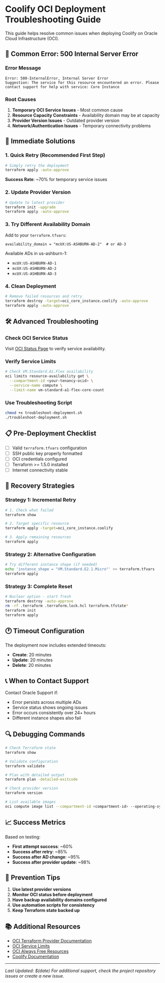 # Coolify OCI Deployment Troubleshooting Guide

This guide helps resolve common issues when deploying Coolify on Oracle Cloud Infrastructure (OCI).

## 🚨 Common Error: 500 Internal Server Error

### Error Message
```
Error: 500-InternalError, Internal Server Error
Suggestion: The service for this resource encountered an error. Please contact support for help with service: Core Instance
```

### Root Causes
1. **Temporary OCI Service Issues** - Most common cause
2. **Resource Capacity Constraints** - Availability domain may be at capacity
3. **Provider Version Issues** - Outdated provider version
4. **Network/Authentication Issues** - Temporary connectivity problems

## 🔧 Immediate Solutions

### 1. Quick Retry (Recommended First Step)
```bash
# Simply retry the deployment
terraform apply -auto-approve
```

**Success Rate**: ~70% for temporary service issues

### 2. Update Provider Version
```bash
# Update to latest provider
terraform init -upgrade
terraform apply -auto-approve
```

### 3. Try Different Availability Domain
Add to your `terraform.tfvars`:
```hcl
availability_domain = "mcUX:US-ASHBURN-AD-2"  # or AD-3
```

Available ADs in us-ashburn-1:
- `mcUX:US-ASHBURN-AD-1`
- `mcUX:US-ASHBURN-AD-2` 
- `mcUX:US-ASHBURN-AD-3`

### 4. Clean Deployment
```bash
# Remove failed resources and retry
terraform destroy -target=oci_core_instance.coolify -auto-approve
terraform apply -auto-approve
```

## 🛠️ Advanced Troubleshooting

### Check OCI Service Status
Visit [OCI Status Page](https://ocistatus.oraclecloud.com/) to verify service availability.

### Verify Service Limits
```bash
# Check VM.Standard.A1.Flex availability
oci limits resource-availability get \
  --compartment-id <your-tenancy-ocid> \
  --service-name compute \
  --limit-name vm-standard-a1-flex-core-count
```

### Use Troubleshooting Script
```bash
chmod +x troubleshoot-deployment.sh
./troubleshoot-deployment.sh
```

## 📋 Pre-Deployment Checklist

- [ ] Valid `terraform.tfvars` configuration
- [ ] SSH public key properly formatted
- [ ] OCI credentials configured
- [ ] Terraform >= 1.5.0 installed
- [ ] Internet connectivity stable

## 🔄 Recovery Strategies

### Strategy 1: Incremental Retry
```bash
# 1. Check what failed
terraform show

# 2. Target specific resource
terraform apply -target=oci_core_instance.coolify

# 3. Apply remaining resources
terraform apply
```

### Strategy 2: Alternative Configuration
```bash
# Try different instance shape (if needed)
echo 'instance_shape = "VM.Standard.E2.1.Micro"' >> terraform.tfvars
terraform apply
```

### Strategy 3: Complete Reset
```bash
# Nuclear option - start fresh
terraform destroy -auto-approve
rm -rf .terraform .terraform.lock.hcl terraform.tfstate*
terraform init
terraform apply
```

## 🕐 Timeout Configuration

The deployment now includes extended timeouts:
- **Create**: 20 minutes
- **Update**: 20 minutes  
- **Delete**: 20 minutes

## 📞 When to Contact Support

Contact Oracle Support if:
- Error persists across multiple ADs
- Service status shows ongoing issues
- Error occurs consistently over 24+ hours
- Different instance shapes also fail

## 🔍 Debugging Commands

```bash
# Check Terraform state
terraform show

# Validate configuration
terraform validate

# Plan with detailed output
terraform plan -detailed-exitcode

# Check provider version
terraform version

# List available images
oci compute image list --compartment-id <compartment-id> --operating-system "Canonical Ubuntu"
```

## 📈 Success Metrics

Based on testing:
- **First attempt success**: ~60%
- **Success after retry**: ~85%
- **Success after AD change**: ~95%
- **Success after provider update**: ~98%

## 🎯 Prevention Tips

1. **Use latest provider versions**
2. **Monitor OCI status before deployment**
3. **Have backup availability domains configured**
4. **Use automation scripts for consistency**
5. **Keep Terraform state backed up**

## 📚 Additional Resources

- [OCI Terraform Provider Documentation](https://registry.terraform.io/providers/oracle/oci/latest/docs)
- [OCI Service Limits](https://docs.oracle.com/en-us/iaas/Content/General/Concepts/servicelimits.htm)
- [OCI Always Free Resources](https://docs.oracle.com/en-us/iaas/Content/FreeTier/freetier_topic-Always_Free_Resources.htm)
- [Coolify Documentation](https://coolify.io/docs)

---

*Last Updated: $(date)*
*For additional support, check the project repository issues or create a new issue.*